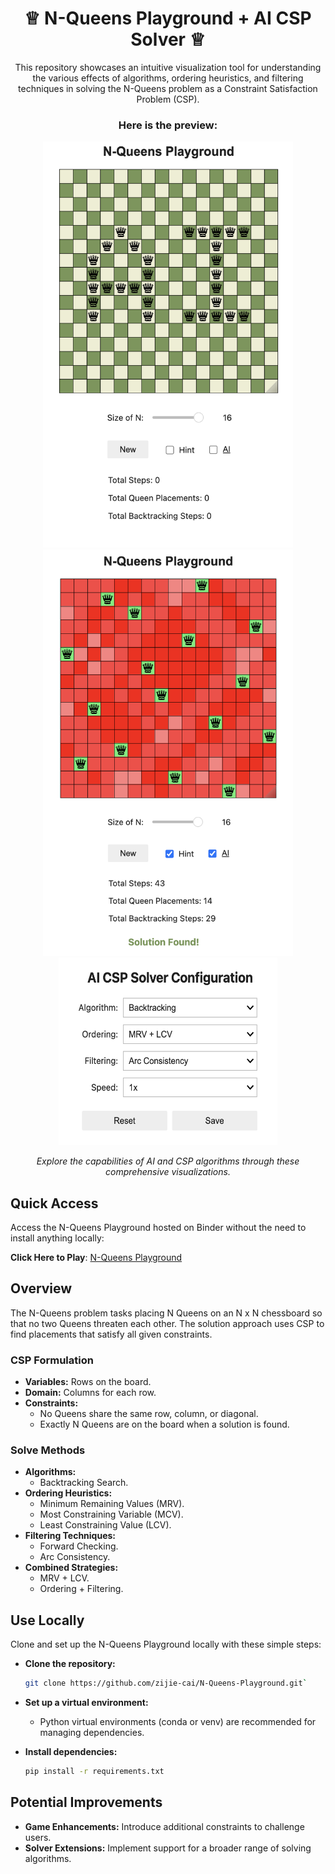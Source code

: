 <h1 align="center">♕ N-Queens Playground + AI CSP Solver ♕</h1>
<p align="center">
  This repository showcases an intuitive visualization tool for understanding the various effects of algorithms, ordering heuristics, and filtering techniques in solving the N-Queens problem as a Constraint Satisfaction Problem (CSP).
</p>

<h3 align="center">Here is the preview:</h3>


<div align="center">
  <img src="demo1.png" width="400" height="650"/>
  <img src="demo4.png" width="400" height="650"/>
</div>

<div align="center">
  <img src="demo2.png" width="350" height="300"/>
</div>

<p align="center">
  <em>Explore the capabilities of AI and CSP algorithms through these comprehensive visualizations.</em>
</p>

## Quick Access

Access the N-Queens Playground hosted on Binder without the need to install anything locally:

**Click Here to Play**: [N-Queens Playground](https://mybinder.org/v2/gh/zijie-cai/N-Queens-Playground/HEAD?urlpath=%2Fvoila%2Frender%2Fn_queens_playground.ipynb)

## Overview 

The N-Queens problem tasks placing N Queens on an N x N chessboard so that no two Queens threaten each other. The solution approach uses CSP to find placements that satisfy all given constraints.

### CSP Formulation

- **Variables:** Rows on the board.
- **Domain:** Columns for each row.
- **Constraints:**
  - No Queens share the same row, column, or diagonal.
  - Exactly N Queens are on the board when a solution is found.

### Solve Methods

- **Algorithms:**
  - Backtracking Search.
- **Ordering Heuristics:**
  - Minimum Remaining Values (MRV).
  - Most Constraining Variable (MCV).
  - Least Constraining Value (LCV).
- **Filtering Techniques:**
  - Forward Checking.
  - Arc Consistency.
- **Combined Strategies:**
  - MRV + LCV.
  - Ordering + Filtering.

## Use Locally
Clone and set up the N-Queens Playground locally with these simple steps:
- **Clone the repository:**
  ```bash
  git clone https://github.com/zijie-cai/N-Queens-Playground.git`
  ```
- **Set up a virtual environment:**
  - Python virtual environments (conda or venv) are recommended for managing dependencies.

- **Install dependencies:**
   ```bash
  pip install -r requirements.txt
   ```

## Potential Improvements
- **Game Enhancements:** Introduce additional constraints to challenge users.
- **Solver Extensions:** Implement support for a broader range of solving algorithms.
